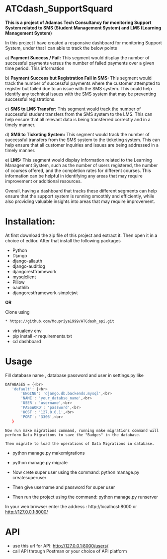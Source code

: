 # ATCdash_SupportSquard

<b> This is a project of Adamas Tech Consultancy for monitoring Support System related to SMS (Student Management System) and LMS (Learning Management System)</b>

In this project I have created a responsive dashboard for monitoring Support System, under that I can able to track the below points 

a) <b> Payment Success / Fail:</b> This segment would display the number of successful payments versus the number of failed payments over a given time period. This information
   
b) <b>Payment Success but Registration Fail in SMS:</b> This segment would track the number of successful payments where the customer attempted to register but failed 
   due to an issue with the SMS system. This could help identify any technical issues with the SMS system that may be preventing successful registrations.

c) <b>SMS to LMS Transfer:</b> This segment would track the number of successful student transfers from the SMS system to the LMS. This can help ensure that all 
   relevant data is being transferred correctly and in a timely manner.

d) <b>SMS to Ticketing System:</b> This segment would track the number of successful transfers from the SMS system to the ticketing system. This can help ensure that
   all customer inquiries and issues are being addressed in a timely manner.

e) <b>LMS:</b> This segment would display information related to the Learning Management System, such as the number of users registered, the number of courses offered,
   and the completion rates for different courses. This information can be helpful in identifying any areas that may require improvement or additional resources.

Overall, having a dashboard that tracks these different segments can help ensure that the support system is running smoothly and efficiently, while also providing valuable insights into areas that may require improvement.


# <b>Installation</b>:

 At first download the zip file of this project and extract it. Then open it in a choice of editor. After that install the following packages

  * Python
  * Django
  * django-allauth
  * django-auditlog
  * djangorestframework
  * mysqlclient
  * Pillow
  * oauthlib
  * djangorestframework-simplejwt
  
 <b>OR</b>
 
 Clone using
 ```bash
 * https://github.com/Moupriya1999/ATCdash_api.git
 ```
 * virtualenv env
 * pip install -r requirements.txt
 * cd dashboard
 
 # <b>Usage</b>
   Fill database name , database password and user in settings.py like
   
 ```bash  
DATABASES = {<br>
    'default': {<br>
        'ENGINE': 'django.db.backends.mysql',<br>
        'NAME': 'your_databse_name',<br>
        'USER': 'username',<br>
        'PASSWORD': 'password',<br>
        'HOST': '127.0.0.1',<br>
        'PORT': '3306',<br>
    }
   ```
    Now run make migrations command, running make migrations command will perform Data Migrations to save the "Badges" in the database.
    
    Then migrate to load the operations of Data Migrations in database.
    
   * python manage.py makemigrations

   * python manage.py migrate
   
   * Now crete super user using the command: python manage.py createsuperuser

   * Then give username and password for super user

   * Then run the project using the command: python manage.py runserver
   
   In your web browser enter the address : http://localhost:8000 or http://127.0.0.1:8000/ 
   
   # API
  * use this url for API: http://127.0.0.1:8000/users/  
  * call API through Postman or your choice of API platform

